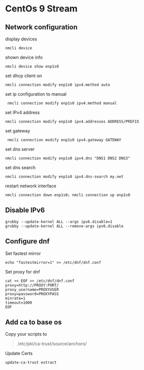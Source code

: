 # CentOs 9 Stream

## Network configuration

display devices
``` 
nmcli device
```

shown device info
```
nmcli device show enp1s0 
```

set dhcp client on
```
nmcli connection modify enp1s0 ipv4.method auto
```

set ip configuration to manual
```
 nmcli connection modify enp1s0 ipv4.method manual
```

set IPv4 address
```
nmcli connection modify enp1s0 ipv4.addresses ADDRESS/PREFIX
```

set gateway
```
 nmcli connection modify enp1s0 ipv4.gateway GATEWAY
```

set dns server
```
nmcli connection modify enp1s0 ipv4.dns "DNS1 DNS2 DNS3"
```

set dns search
```
nmcli connection modify enp1s0 ipv4.dns-search my.net
```

restart network interface
```
nmcli connection down enp1s0; nmcli connection up enp1s0
```

## Disable IPv6
```
grubby --update-kernel ALL --args ipv6.disable=1
grubby --update-kernel ALL --remove-args ipv6.disable
```

## Configure dnf
Set fastest mirror
```
echo "fastestmirror=1" >> /etc/dnf/dnf.conf
```

Set proxy for dnf
```
cat << EOF >> /etc/dnf/dnf.conf
proxy=http://PROXY:PORT/
proxy_username=PROXYUSER
proxy=password=PROXYPASS
minrate=1
timeout=1000
EOF
```

## Add ca to base os
Copy your scripts to
> /etc/pki/ca-trust/source/anchors/

Update Certs
```
update-ca-trust extract
```





